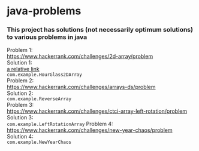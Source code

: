 # java-problems
### This project has solutions (not necessarily optimum solutions) to various problems in java ###  
Problem 1:  
https://www.hackerrank.com/challenges/2d-array/problem  
Solution 1:  
[a relative link](src/com/example/HourGlass2DArray.java)  
`com.example.HourGlass2DArray`  
Problem 2:  
https://www.hackerrank.com/challenges/arrays-ds/problem  
Solution 2:  
`com.example.ReverseArray`  
Problem 3:  
https://www.hackerrank.com/challenges/ctci-array-left-rotation/problem  
Solution 3:  
`com.example.LeftRotationArray` 
Problem 4:  
https://www.hackerrank.com/challenges/new-year-chaos/problem  
Solution 4:  
`com.example.NewYearChaos` 
